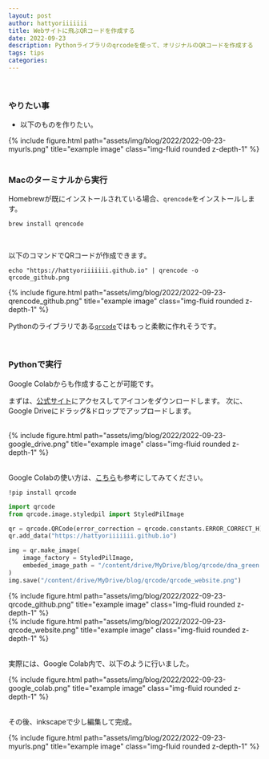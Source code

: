 ```yaml
---
layout: post
author: hattyoriiiiiii
title: Webサイトに飛ぶQRコードを作成する
date: 2022-09-23
description: Pythonライブラリのqrcodeを使って、オリジナルのQRコードを作成する
tags: tips
categories: 
---
```


<br>

### やりたい事

- 以下のものを作りたい。

<div class="row">
    <div class="col-sm mt-3 mt-md-0">
        {% include figure.html path="assets/img/blog/2022/2022-09-23-myurls.png" title="example image" class="img-fluid rounded z-depth-1" %}
    </div>
</div>

<br>

### Macのターミナルから実行

Homebrewが既にインストールされている場合、`qrencode`をインストールします。

```shell
brew install qrencode
```

<br>

以下のコマンドでQRコードが作成できます。

```shell
echo "https://hattyoriiiiiii.github.io" | qrencode -o qrcode_github.png
```

<div class="row">
    <div class="col-sm mt-3 mt-md-0">
        {% include figure.html path="assets/img/blog/2022/2022-09-23-qrencode_github.png" title="example image" class="img-fluid rounded z-depth-1" %}
    </div>
</div>

Pythonのライブラリである[`qrcode`](https://github.com/lincolnloop/python-qrcode)ではもっと柔軟に作れそうです。

<br>

### Pythonで実行

Google Colabからも作成することが可能です。

まずは、[公式サイト](https://github.com/logos)にアクセスしてアイコンをダウンロードします。
次に、Google Driveにドラッグ&ドロップでアップロードします。

<br>

<div class="row">
    <div class="col-sm mt-3 mt-md-0">
        {% include figure.html path="assets/img/blog/2022/2022-09-23-google_drive.png" title="example image" class="img-fluid rounded z-depth-1" %}
    </div>
</div>

<br>

Google Colabの使い方は、[こちら](blog/2022/GoogleColab/)も参考にしてみてください。


```shell
!pip install qrcode
```

```python
import qrcode
from qrcode.image.styledpil import StyledPilImage

qr = qrcode.QRCode(error_correction = qrcode.constants.ERROR_CORRECT_H)
qr.add_data("https://hattyoriiiiiii.github.io")

img = qr.make_image(
    image_factory = StyledPilImage,
    embeded_image_path = "/content/drive/MyDrive/blog/qrcode/dna_green.png"
)
img.save("/content/drive/MyDrive/blog/qrcode/qrcode_website.png")
```

<div class="row">
    <div class="col-sm-6 mt-3 mt-md-0">
        {% include figure.html path="assets/img/blog/2022/2022-09-23-qrcode_github.png" title="example image" class="img-fluid rounded z-depth-1" %}
    </div>
    <div class="col-sm-6 mt-3 mt-md-0">
        {% include figure.html path="assets/img/blog/2022/2022-09-23-qrcode_website.png" title="example image" class="img-fluid rounded z-depth-1" %}
    </div>
</div>

<br>

実際には、Google Colab内で、以下のように行いました。

<div class="row">
    <div class="col-sm mt-3 mt-md-0">
        {% include figure.html path="assets/img/blog/2022/2022-09-23-google_colab.png" title="example image" class="img-fluid rounded z-depth-1" %}
    </div>
</div>

<br>

その後、inkscapeで少し編集して完成。

<div class="row">
    <div class="col-sm mt-3 mt-md-0">
        {% include figure.html path="assets/img/blog/2022/2022-09-23-myurls.png" title="example image" class="img-fluid rounded z-depth-1" %}
    </div>
</div>



